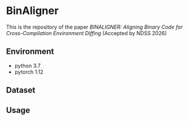 # BinAligner

This is the repository of the paper *BINALIGNER: Aligning Binary Code for Cross-Compilation Environment Diffing* (Accepted by NDSS 2026)

## Environment

- python                    3.7
- pytorch                   1.12

## Dataset

## Usage
